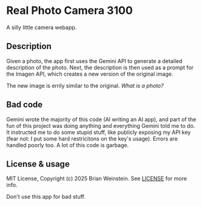 # Real Photo Camera 3100

A silly little camera webapp.

## Description

Given a photo, the app first uses the Gemini API to generate a detailed description of the photo. Next, the description is then used as a prompt for the Imagen API, which creates a new version of the original image.

The new image is errily similar to the original. _What is a photo?_

## Bad code
Gemini wrote the majority of this code (AI writing an AI app), and part of the fun of this project was doing anything and everything Gemini told me to do. It instructed me to do some stupid stuff, like publicly exposing my API key (fear not: I put some hard restricitons on the key's usage). Errors are handled poorly too. A lot of this code is garbage.

## License & usage

MIT License, Copyright (c) 2025 Brian Weinstein. See [LICENSE](LICENSE) for more info.

Don't use this app for bad stuff.